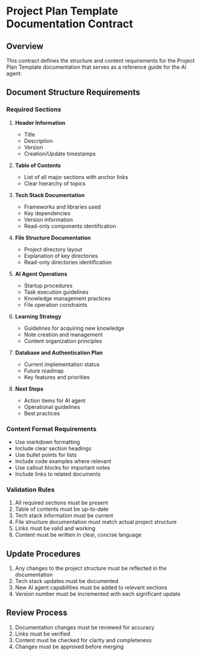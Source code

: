 # Project Plan Template Documentation Contract

## Overview
This contract defines the structure and content requirements for the Project Plan Template documentation that serves as a reference guide for the AI agent.

## Document Structure Requirements

### Required Sections
1. **Header Information**
   - Title
   - Description
   - Version
   - Creation/Update timestamps

2. **Table of Contents**
   - List of all major sections with anchor links
   - Clear hierarchy of topics

3. **Tech Stack Documentation**
   - Frameworks and libraries used
   - Key dependencies
   - Version information
   - Read-only components identification

4. **File Structure Documentation**
   - Project directory layout
   - Explanation of key directories
   - Read-only directories identification

5. **AI Agent Operations**
   - Startup procedures
   - Task execution guidelines
   - Knowledge management practices
   - File operation constraints

6. **Learning Strategy**
   - Guidelines for acquiring new knowledge
   - Note creation and management
   - Content organization principles

7. **Database and Authentication Plan**
   - Current implementation status
   - Future roadmap
   - Key features and priorities

8. **Next Steps**
   - Action items for AI agent
   - Operational guidelines
   - Best practices

### Content Format Requirements
- Use markdown formatting
- Include clear section headings
- Use bullet points for lists
- Include code examples where relevant
- Use callout blocks for important notes
- Include links to related documents

### Validation Rules
1. All required sections must be present
2. Table of contents must be up-to-date
3. Tech stack information must be current
4. File structure documentation must match actual project structure
5. Links must be valid and working
6. Content must be written in clear, concise language

## Update Procedures
1. Any changes to the project structure must be reflected in the documentation
2. Tech stack updates must be documented
3. New AI agent capabilities must be added to relevant sections
4. Version number must be incremented with each significant update

## Review Process
1. Documentation changes must be reviewed for accuracy
2. Links must be verified
3. Content must be checked for clarity and completeness
4. Changes must be approved before merging